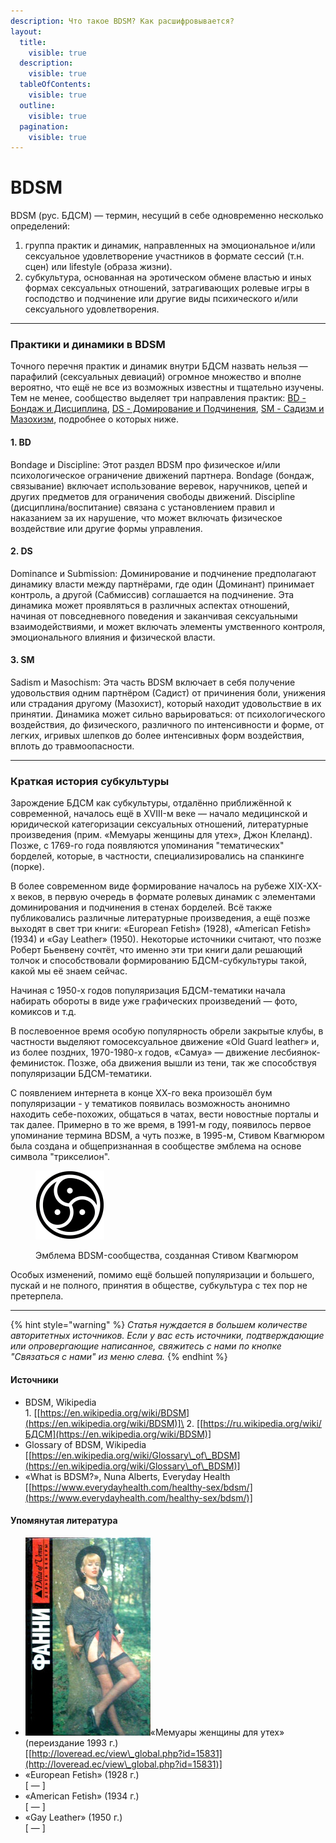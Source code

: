 ```yaml
---
description: Что такое BDSM? Как расшифровывается?
layout:
  title:
    visible: true
  description:
    visible: true
  tableOfContents:
    visible: true
  outline:
    visible: true
  pagination:
    visible: true
---
```


# BDSM

BDSM (рус. БДСМ) — термин, несущий в себе одновременно несколько определений:

1. группа практик и динамик, направленных на эмоциональное и/или сексуальное удовлетворение участников в формате сессий (т.н. сцен) или lifestyle (образа жизни).
2. субкультура, основанная на эротическом обмене властью и иных формах сексуальных отношений, затрагивающих ролевые игры в господство и подчинение или другие виды психического и/или сексуального удовлетворения.

***

### &#x20;Практики и динамики в BDSM

Точного перечня практик и динамик внутри БДСМ назвать нельзя — парафилий (сексуальных девиаций) огромное множество и вполне вероятно, что ещё не все из возможных известны и тщательно изучены. Тем не менее, сообщество выделяет три направления практик: [BD](./#id-1.-bd)[ - Бондаж и Дисциплина](./#id-1.-bd), [DS - Домирование и Подчинения](./#id-2.-ds), [SM - Садизм и Мазохизм](./#id-3.-sm), подробнее о которых ниже.

#### 1. BD

Bondage и Discipline: Этот раздел BDSM про физическое и/или психологическое ограничение движений партнера. Bondage (бондаж, связывание) включает использование веревок, наручников, цепей и других предметов для ограничения свободы движений. Discipline (дисциплина/воспитание) связана с установлением правил и наказанием за их нарушение, что может включать физическое воздействие или другие формы управления.

#### 2. DS

Dominance и Submission: Доминирование и подчинение предполагают динамику власти между партнёрами, где один (Доминант) принимает контроль, а другой (Сабмиссив) соглашается на подчинение. Эта динамика может проявляться в различных аспектах отношений, начиная от повседневного поведения и заканчивая сексуальными взаимодействиями, и может включать элементы умственного контроля, эмоционального влияния и физической власти.

#### 3. SM

Sadism и Masochism: Эта часть BDSM включает в себя получение удовольствия одним партнёром (Садист) от причинения боли, унижения или страдания другому (Мазохист), который находит удовольствие в их принятии. Динамика может сильно варьироваться: от психологического воздействия, до физического, различного по интенсивности и форме, от легких, игривых шлепков до более интенсивных форм воздействия, вплоть до травмоопасности.&#x20;

***

### Краткая история субкультуры

Зарождение БДСМ как субкультуры, отдалённо приближённой к современной, началось ещё в XVIII-м веке — начало медицинской и юридической категоризации сексуальных отношений, литературные произведения (прим. «Мемуары женщины для утех», Джон Клеланд). Позже, с 1769-го года появляются упоминания "тематических" борделей, которые, в частности, специализировались на спанкинге (порке).

В более современном виде формирование началось на рубеже XIX-XX-х веков, в первую очередь в формате ролевых динамик с элементами доминирования и подчинения в стенах борделей. Всё также публиковались различные литературные произведения, а ещё позже выходят в свет три книги: «European Fetish» (1928), «American Fetish» (1934) и «Gay Leather» (1950). Некоторые источники считают, что позже Роберт Бьенвену сочтёт, что именно эти три книги дали решающий толчок и способствовали формированию БДСМ-субкультуры такой, какой мы её знаем сейчас.

Начиная с 1950-х годов популяризация БДСМ-тематики начала набирать обороты в виде уже графических произведений — фото, комиксов и т.д.

В послевоенное время особую популярность обрели закрытые клубы, в частности выделяют гомосексуальное движение «Old Guard leather» и, из более поздних, 1970-1980-х годов, «Самуа» — движение лесбиянок-феминисток. Позже, оба движения вышли из тени, так же способствуя популяризации БДСМ-тематики.

С появлением интернета в конце ХХ-го века произошёл бум популяризации - у тематиков появилась возможность анонимно находить себе-похожих, общаться в чатах, вести новостные порталы и так далее. Примерно в то же время, в 1991-м году, появилось первое упоминание термина BDSM, а чуть позже, в 1995-м, Стивом Квагмюром была создана и общепризнанная в сообществе эмблема  на основе символа "трикселион".

<figure><img src="../../.gitbook/assets/image (1) (1).png" alt="Эмблема BDSM-сообщества" width="110"><figcaption><p>Эмблема BDSM-сообщества, созданная  Стивом Квагмюром</p></figcaption></figure>

Особых изменений, помимо ещё большей популяризации и большего, пускай и не полного, принятия в обществе, субкультура с тех пор не претерпела.&#x20;

***

{% hint style="warning" %}
_Статья нуждается в большем количестве авторитетных источников. Если у вас есть источники, подтверждающие или опровергающие написанное, свяжитесь с нами по кнопке "Связаться с нами" из меню слева._
{% endhint %}

#### Источники

* BDSM, Wikipedia\
  1\.  \[[https://en.wikipedia.org/wiki/BDSM](https://en.wikipedia.org/wiki/BDSM)]\
  2\. \[[https://ru.wikipedia.org/wiki/БДСМ](https://en.wikipedia.org/wiki/BDSM)]
* Glossary of BDSM, Wikipedia\
  \[[https://en.wikipedia.org/wiki/Glossary\_of\_BDSM](https://en.wikipedia.org/wiki/Glossary\_of\_BDSM)]
* «What is BDSM?», Nuna Alberts, Everyday Health\
  \[[https://www.everydayhealth.com/healthy-sex/bdsm/](https://www.everydayhealth.com/healthy-sex/bdsm/)]

#### Упомянутая литература

* <img src="../../.gitbook/assets/image.png" alt="" data-size="line">«Мемуары женщины для утех» (переиздание 1993 г.) \
  \[[http://loveread.ec/view\_global.php?id=15831](http://loveread.ec/view\_global.php?id=15831)]
* «European Fetish» (1928 г.)\
  \[ — ]
* «American Fetish» (1934 г.)\
  \[ — ]
* «Gay Leather» (1950 г.)\
  \[ — ]
